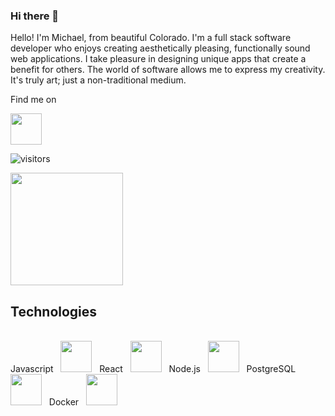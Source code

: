 ### Hi there 👋
Hello! I'm Michael, from beautiful Colorado. I'm a full stack software developer who enjoys creating aesthetically pleasing, functionally sound web applications. I take pleasure in designing unique apps that create a benefit for others. The world of software allows me to express my creativity. It's truly art; just a non-traditional medium.

Find me on
<div>
  <a href="https://linkedin.com/in/michaelklight">
           <img height="50em" src="https://1000logos.net/wp-content/uploads/2017/03/Linkedin-Logo.png">
  </a>
</div>


![visitors](https://visitor-badge.glitch.me/badge?page_id=mlight06.mlight06)

<img height="180em" src="https://github-readme-stats.vercel.app/api?username=mlight06&show_icons=true&hide_border=true&&count_private=true&include_all_commits=true" />

## Technologies 
<br>
<div>
  <span>
   Javascript  &nbsp <img height="50em" src="https://www.w3schools.com/whatis/img_js.png" />
  </span>
  &nbsp
  <span>
    React  &nbsp <img height="50em" src="https://upload.wikimedia.org/wikipedia/commons/thumb/a/a7/React-icon.svg/1200px-React-icon.svg.png" />
  </span>
  &nbsp
  <span>
    Node.js &nbsp <img height="50em" src="https://cdn.pixabay.com/photo/2015/04/23/17/41/node-js-736399__480.png" />
  </span>
  &nbsp
  <span>
    PostgreSQL &nbsp <img height="50em" src="https://upload.wikimedia.org/wikipedia/commons/thumb/2/29/Postgresql_elephant.svg/1200px-Postgresql_elephant.svg.png" />
  </span>
  &nbsp
    Docker &nbsp  <img height="50em" src="https://ms-azuretools.gallerycdn.vsassets.io/extensions/ms-azuretools/vscode-docker/1.18.0/1637001306874/Microsoft.VisualStudio.Services.Icons.Default" />
  </span>
</div>

<!--
**mlight06/mlight06** is a ✨ _special_ ✨ repository because its `README.md` (this file) appears on your GitHub profile.

Here are some ideas to get you started:

- 🔭 I’m currently working on ...
- 🌱 I’m currently learning ...
- 👯 I’m looking to collaborate on ...
- 🤔 I’m looking for help with ...
- 💬 Ask me about ...
- 📫 How to reach me: ...
- 😄 Pronouns: ...
- ⚡ Fun fact: ...
-->
